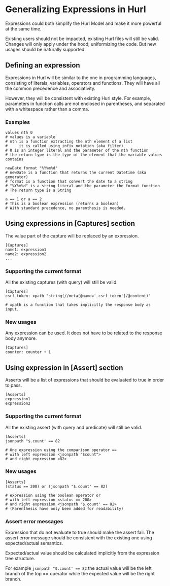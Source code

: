 # Generalizing Expressions in Hurl 

Expressions could both simplify the Hurl Model and make it more powerful at the same time.

Existing users should not be impacted, existing Hurl files will still be valid.
Changes will only apply under the hood, uniformizing the code.
But new usages should be naturally supported.


## Defining an expression

Expressions in Hurl will be similar to the one in programming languages, consisting of literals, variables, operators and functions.
They will have all the common precedence and associativity.

However, they will be consistent with existing Hurl style.
For example, parameters in function calls are not enclosed in parentheses, and separated with a whitespace rather than a comma.

### Examples

```
values nth 0                  
# values is a variable
# nth is a function extracting the nth element of a list
#     it is called using infix notation (aka filter)
# 0 is an integer literal and the parameter of the nth function
# the return type is the type of the element that the variable values contains

newDate format "%Y%m%d"
# newDate is a function that returns the current Datetime (aka generator)
# format is a function that convert the date to a string
# "%Y%m%d" is a string literal and the parameter the format function
# The return type is a String

a == 1 or a == 2
# This is a boolean expression (returns a boolean)
# With standard precedence, no parenthesis is needed.
```



## Using expressions in [Captures] section


The value part of the capture will be replaced by an expression.
```
[Captures]
name1: expression1
name2: expression2
...
```

### Supporting the current format

All the existing captures (with query) will still be valid.


    [Captures]
    csrf_token: xpath "string(//meta[@name='_csrf_token']/@content)"

    # xpath is a function that takes implicitly the response body as input.



### New usages

Any expression can be used. It does not have to be related to the response body anymore.

    [Captures]
    counter: counter + 1



## Using expression in [Assert] section

Asserts will be a list of expressions that should be evaluated to true in order to pass.

    [Asserts]
    expression1
    expression2 


### Supporting the current format

All the existing assert (with query and predicate) will still be valid.

    [Asserts]
    jsonpath "$.count' == 82

    # One expression using the comparison operator ==
    # with left expression <jsonpath "$count">
    # and right expression <82>


### New usages

    [Asserts]
    (status == 200) or (jsonpath "$.count' == 82) 

    # expression using the boolean operator or
    # with left expression <status == 200>
    # and right expression <jsonpath "$.count' == 82>
    # (Parenthesis have only been added for readability)


### Assert error messages

Expression that do not evaluate to true should make the assert fail.
The assert error message should be consistent with the existing one using expected/actual semantics.

Expected/actual value should be calculated implicitly from the expression tree structure.

For example
`jsonpath "$.count' == 82`
the actual value will be the left branch of the top == operator
while the expected value will be the right branch.

